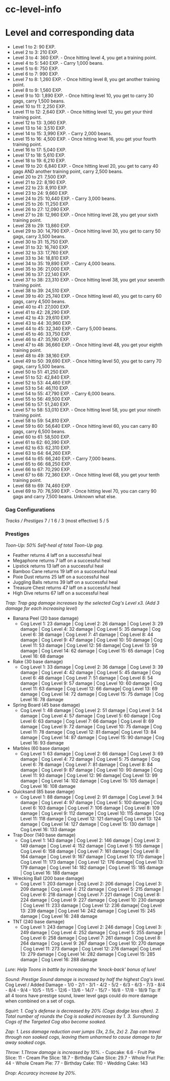 # cc-level-info
# Level and corresponding data


* Level 1 to 2: 90 EXP.
* Level 2 to 3: 210 EXP.
* Level 3 to 4: 360 EXP. - Once hitting level 4, you get a training point.
* Level 4 to 5: 540 EXP. - Carry 1,000 beans.
* Level 5 to 6: 750 EXP. 
* Level 6 to 7: 990 EXP.
* Level 7 to 8: 1,260 EXP. - Once hitting level 8, you get another training point.
* Level 8 to 9: 1,560 EXP.
* Level 9 to 10: 1,890 EXP. - Once hitting level 10, you get to carry 30 gags, carry 1,500 beans.
* Level 10 to 11: 2,250 EXP. 
* Level 11 to 12: 2,640 EXP. - Once hitting level 12, you get your third training point.
* Level 12 to 13: 3,060 EXP.
* Level 13 to 14: 3,510 EXP.
* Level 14 to 15: 3,990 EXP. - Carry 2,000 beans.
* Level 15 to 16: 4,500 EXP. - Once hitting level 16, you get your fourth training point.
* Level 16 to 17: 5,040 EXP.
* Level 17 to 18: 5,610 EXP.
* Level 18 to 19: 6,210 EXP.
* Level 19 to 20: 6,840 EXP. - Once hitting level 20, you get to carry 40 gags AND another training point, carry 2,500 beans.
* Level 20 to 21: 7,500 EXP.
* Level 21 to 22: 8,190 EXP.
* Level 22 to 23: 8,910 EXP.
* Level 23 to 24: 9,660 EXP.
* Level 24 to 25: 10,440 EXP. - Carry 3,000 beans.
* Level 25 to 26: 11,250 EXP.
* Level 26 to 27: 12,090 EXP.
* Level 27 to 28: 12,960 EXP. - Once hitting level 28, you get your sixth training point.
* Level 28 to 29: 13,860 EXP.
* Level 29 to 30: 14,790 EXP. - Once hitting level 30, you get to carry 50 gags, carry 3,500 beans.
* Level 30 to 31: 15,750 EXP.
* Level 31 to 32: 16,740 EXP.
* Level 32 to 33: 17,760 EXP.
* Level 33 to 34: 18,810 EXP.
* Level 34 to 35: 19,890 EXP. - Carry 4,000 beans.
* Level 35 to 36: 21,000 EXP.
* Level 36 to 37: 22,140 EXP.
* Level 37 to 38: 23,310 EXP. - Once hitting level 38, you get your seventh training point.
* Level 38 to 39: 24,510 EXP.
* Level 39 to 40: 25,740 EXP. - Once hitting level 40, you get to carry 60 gags, carry 4,500 beans.
* Level 40 to 41: 27,000 EXP.
* Level 41 to 42: 28,290 EXP.
* Level 42 to 43: 29,610 EXP.
* Level 43 to 44: 30,960 EXP.
* Level 44 to 45: 32,340 EXP. - Carry 5,000 beans.
* Level 45 to 46: 33,750 EXP.
* Level 46 to 47: 35,190 EXP.
* Level 47 to 48: 36,660 EXP. - Once hitting level 48, you get your eighth training point. 
* Level 48 to 49: 38,160 EXP.
* Level 49 to 50: 39,690 EXP. - Once hitting level 50, you get to carry 70 gags, carry 5,500 beans.
* Level 50 to 51: 41,250 EXP.
* Level 51 to 52: 42,840 EXP.
* Level 52 to 53: 44,460 EXP.
* Level 53 to 54: 46,110 EXP.
* Level 54 to 55: 47,790 EXP. - Carry 6,000 beans.
* Level 55 to 56: 49,500 EXP.
* Level 56 to 57: 51,240 EXP.
* Level 57 to 58: 53,010 EXP. - Once hitting level 58, you get your nineth training point.
* Level 58 to 59: 54,810 EXP.
* Level 59 to 60: 56,640 EXP. - Once hitting level 60, you can carry 80 gags, carry 6,500 beans.
* Level 60 to 61: 58,500 EXP.
* Level 61 to 62: 60,390 EXP.
* Level 62 to 63: 62,310 EXP.
* Level 63 to 64: 64,260 EXP.
* Level 64 to 65: 66,240 EXP. - Carry 7,000 beans.
* Level 65 to 66: 68,250 EXP.
* Level 66 to 67: 70,290 EXP.
* Level 67 to 68: 72,360 EXP. - Once hitting level 68, you get your tenth training point.
* Level 68 to 69: 74,460 EXP.
* Level 69 to 70: 76,590 EXP. - Once hitting level 70, you can carry 90 gags and carry 7,500 beans. Unknown what else.


### Gag Configurations
*Tracks / Prestiges*
7 / 1
6 / 3 (most effective)
5 / 5

### Prestiges 
_Toon-Up: 50% Self-heal of total Toon-Up gag._
   - Feather returns 4 laff on a successful heal
   - Megaphone returns 7 laff on a successful heal
   - Lipstick returns 13 laff on a successful heal
   - Bamboo Cane returns 19 laff on a successful heal
   - Pixie Dust returns 25 laff on a successful heal
   - Juggling Balls returns 39 laff on a successful heal
   - Treasure Chest returns 47 laff on a successful heal
   - High Dive returns 67 laff on a successful heal

_Trap: Trap gag damage increases by the selected Cog's Level x3. (Add 3 damage for each increasing level)_
   - Banana Peel (20 base damage)
     * Cog Level 1: 23 damage | Cog Level 2: 26 damage | Cog Level 3: 29 damage | Cog Level 4: 32 damage | Cog Level 5: 35 damage | Cog       Level 6: 38 damage | Cog Level 7: 41 damage | Cog Level 8: 44 damage | Cog Level 9: 47 damage | Cog Level 10: 50 damage | Cog           Level 11: 53 damage | Cog Level 12: 56 damage| Cog Level 13: 59 damage | Cog Level 14: 62 damage | Cog Level 15: 65 damage | Cog         Level 16: 68 damage
   - Rake (30 base damage)
     * Cog Level 1: 33 damage | Cog Level 2: 36 damage | Cog Level 3: 39 damage | Cog Level 4: 42 damage | Cog Level 5: 45 damage | Cog       Level 6: 48 damage | Cog Level 7: 51 damage | Cog Level 8: 54 damage | Cog Level 9: 57 damage | Cog Level 10: 60 damage | Cog           Level 11: 63 damage | Cog Level 12: 66 damage| Cog Level 13: 69 damage | Cog Level 14: 72 damage | Cog Level 15: 75 damage | Cog         Level 16: 78 damage
   - Spring Board (45 base damage)
     * Cog Level 1: 48 damage | Cog Level 2: 51 damage | Cog Level 3: 54 damage | Cog Level 4: 57 damage | Cog Level 5: 60 damage | Cog       Level 6: 63 damage | Cog Level 7: 66 damage | Cog Level 8: 69 damage | Cog Level 9: 72 damage | Cog Level 10: 75 damage | Cog           Level 11: 78 damage | Cog Level 12: 81 damage| Cog Level 13: 84 damage | Cog Level 14: 87 damage | Cog Level 15: 90 damage | Cog         Level 16: 93 damage
   - Marbles (60 base damage)
     * Cog Level 1: 63 damage | Cog Level 2: 66 damage | Cog Level 3: 69 damage | Cog Level 4: 72 damage | Cog Level 5: 75 damage | Cog       Level 6: 78 damage | Cog Level 7: 81 damage | Cog Level 8: 84 damage | Cog Level 9: 87 damage | Cog Level 10: 90 damage | Cog           Level 11: 93 damage | Cog Level 12: 96 damage| Cog Level 13: 99 damage | Cog Level 14: 102 damage | Cog Level 15: 105 damage | Cog         Level 16: 108 damage
   - Quicksand (85 base damage)
     * Cog Level 1: 88 damage | Cog Level 2: 91 damage | Cog Level 3: 94 damage | Cog Level 4: 97 damage | Cog Level 5: 100 damage | Cog       Level 6: 103 damage | Cog Level 7: 106 damage | Cog Level 8: 109 damage | Cog Level 9: 112 damage | Cog Level 10: 115 damage | Cog       Level 11: 118 damage | Cog Level 12: 121 damage| Cog Level 13: 124 damage | Cog Level 14: 127 damage | Cog Level 15: 130 damage |       Cog Level 16: 133 damage
   - Trap Door (140 base damage)
     * Cog Level 1: 143 damage | Cog Level 2: 146 damage | Cog Level 3: 149 damage | Cog Level 4: 152 damage | Cog Level 5: 155 damage |      Cog Level 6: 158 damage | Cog Level 7: 161 damage | Cog Level 8: 164 damage | Cog Level 9: 167 damage | Cog Level 10: 170 damage |      Cog Level 11: 173 damage | Cog Level 12: 176 damage| Cog Level 13: 179 damage | Cog Level 14: 182 damage | Cog Level 15: 185 damage      | Cog Level 16: 188 damage
   - Wrecking Ball (200 base damage)
     * Cog Level 1: 203 damage | Cog Level 2: 206 damage | Cog Level 3: 209 damage | Cog Level 4: 212 damage | Cog Level 5: 215 damage |        Cog Level 6: 218 damage | Cog Level 7: 221 damage | Cog Level 8: 224 damage | Cog Level 9: 227 damage | Cog Level 10: 230 damage        | Cog Level 11: 233 damage | Cog Level 12: 236 damage| Cog Level 13: 239 damage | Cog Level 14: 242 damage | Cog Level 15: 245          damage | Cog Level 16: 248 damage
   - TNT (240 base damage)
     * Cog Level 1: 243 damage | Cog Level 2: 246 damage | Cog Level 3: 249 damage | Cog Level 4: 252 damage | Cog Level 5: 255 damage |        Cog Level 6: 258 damage | Cog Level 7: 261 damage | Cog Level 8: 264 damage | Cog Level 9: 267 damage | Cog Level 10: 270 damage        | Cog Level 11: 273 damage | Cog Level 12: 276 damage| Cog Level 13: 279 damage | Cog Level 14: 282 damage | Cog Level 15: 285          damage | Cog Level 16: 288 damage

  _Lure: Help Toons in battle by increasing the 'knock-back' bonus of lure!_
  
  _Sound: Prestige Sound damage is increased by half the highest Cog's level._
    Cog Level / Added Damage
    - 1/0
    - 2/1
    - 3/1
    - 4/2
    - 5/2
    - 6/3
    - 6/3 
    - 7/3
    - 8/4 
    - 8/4
    - 9/4
    - 10/5
    - 11/5
    - 12/6
    - 13/6
    - 14/7
    - 15/7
    - 16/8
    - 17/8
    - 18/9
    Tip: If all 4 toons have prestige sound, lower level gags could do more damage when combined on a set of cogs.
    
  _Squirt: 1. Cog's defense is decreased by 20% (Cogs dodge less often).
           2. Total number of rounds the Cog is soaked increases by 1.
           3. Surrounding Cogs of the Targeted Cog also become soaked._

  _Zap: 1. Less damage reduction over jumps (3x, 2.5x, 2x)
        2. Zap can travel through non soaked cogs, leaving them unharmed to cause damage to far away soaked cogs._
        
  _Throw: 1.Throw damage is increased by 10%._
    - Cupcake: 6.6
    - Fruit Pie Slice: 11
    - Cream Pie Slice: 18.7
    - Birthday Cake Slice: 29.7
    - Whole Fruit Pie: 44
    - Whole Cream Pie: 77
    - Birthday Cake: 110
    - Wedding Cake: 143
        
  _Drop: Accuracy increase by 20%._
        
  

 

